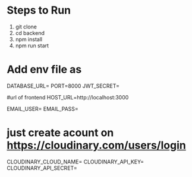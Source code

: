 # Steps to Run
1. git clone <repository-url>
2. cd backend
3. npm install
4. npm run start

# Add env file as 
DATABASE_URL= <your mongodb DATABASE URL>
PORT=8000
JWT_SECRET= <your secret key>

#url of frontend
HOST_URL=http://localhost:3000

EMAIL_USER= <your email>
EMAIL_PASS= <your password>

# just create acount on https://cloudinary.com/users/login
CLOUDINARY_CLOUD_NAME= <your cloudinary-cloud-name>
CLOUDINARY_API_KEY= <your cloudinary-api-key>
CLOUDINARY_API_SECRET= <your cloudinary-api-secret>
